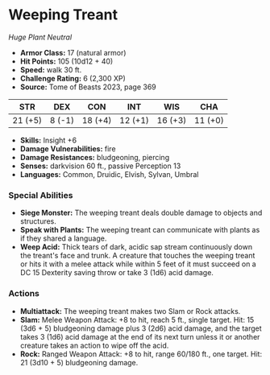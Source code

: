 # Weeping Treant

*Huge* *Plant* *Neutral*

- **Armor Class:** 17 (natural armor)
- **Hit Points:** 105 (10d12 + 40)
- **Speed:** walk 30 ft.
- **Challenge Rating:** 6 (2,300 XP)
- **Source:** Tome of Beasts 2023, page 369

| STR | DEX | CON | INT | WIS | CHA |
| --- | --- | --- | --- | --- | --- |
| 21 (+5) | 8 (-1) | 18 (+4) | 12 (+1) | 16 (+3) | 11 (+0) |

- **Skills:** Insight +6
- **Damage Vulnerabilities:** fire
- **Damage Resistances:** bludgeoning, piercing
- **Senses:** darkvision 60 ft., passive Perception 13
- **Languages:** Common, Druidic, Elvish, Sylvan, Umbral

### Special Abilities

- **Siege Monster:** The weeping treant deals double damage to objects and structures.
- **Speak with Plants:** The weeping treant can communicate with plants as if they shared a language.
- **Weep Acid:** Thick tears of dark, acidic sap stream continuously down the treant's face and trunk. A creature that touches the weeping treant or hits it with a melee attack while within 5 feet of it must succeed on a DC 15 Dexterity saving throw or take 3 (1d6) acid damage.

### Actions

- **Multiattack:** The weeping treant makes two Slam or Rock attacks.
- **Slam:** Melee Weapon Attack: +8 to hit, reach 5 ft., single target. Hit: 15 (3d6 + 5) bludgeoning damage plus 3 (2d6) acid damage, and the target takes 3 (1d6) acid damage at the end of its next turn unless it or another creature takes an action to wipe off the acid.
- **Rock:** Ranged Weapon Attack: +8 to hit, range 60/180 ft., one target. Hit: 21 (3d10 + 5) bludgeoning damage.
